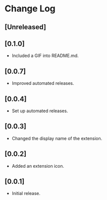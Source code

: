 # Change Log

## [Unreleased]

## [0.1.0]

- Included a GIF into README.md.

## [0.0.7]

- Improved automated releases.

## [0.0.4]

- Set up automated releases.

## [0.0.3]

- Changed the display name of the extension.

## [0.0.2]

- Added an extension icon.

## [0.0.1]

- Initial release.

